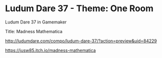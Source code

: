 # Ludum Dare 37 - Theme: One Room
Ludum Dare 37 in Gamemaker 

Title: Madness Mathematica

http://ludumdare.com/compo/ludum-dare-37/?action=preview&uid=84229

https://jusw85.itch.io/madness-mathematica
